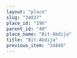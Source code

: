 ```yaml
---
layout: "place"
slug: "34837"
place_id: "196"
parent_id: "40"
place_name: "Bīt-Abdija"
title: "Bīt-Abdija"
previous_item: "34840"
---
```

